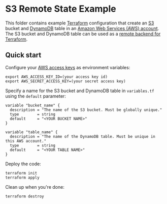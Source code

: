 # S3 Remote State Example

This folder contains example [Terraform](https://www.terraform.io/) configuration that create an 
[S3](https://aws.amazon.com/s3/) bucket and [DynamoDB](https://aws.amazon.com/dynamodb/) table in an 
[Amazon Web Services (AWS) account](http://aws.amazon.com/). The S3 bucket and DynamoDB table can be used as a 
[remote backend for Terraform](https://www.terraform.io/docs/backends/).

## Quick start

Configure your [AWS access 
keys](http://docs.aws.amazon.com/general/latest/gr/aws-sec-cred-types.html#access-keys-and-secret-access-keys) as 
environment variables:

```
export AWS_ACCESS_KEY_ID=(your access key id)
export AWS_SECRET_ACCESS_KEY=(your secret access key)
```

Specify a name for the S3 bucket and DynamoDB table in `variables.tf` using the `default` parameter:

```hcl
variable "bucket_name" {
  description = "The name of the S3 bucket. Must be globally unique."
  type        = string
  default     = "<YOUR BUCKET NAME>"
}

variable "table_name" {
  description = "The name of the DynamoDB table. Must be unique in this AWS account."
  type        = string
  default     = "<YOUR TABLE NAME>"
}
```

Deploy the code:

```
terraform init
terraform apply
```

Clean up when you're done:

```
terraform destroy
```